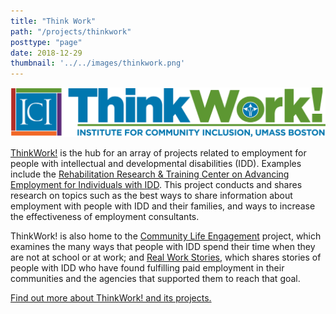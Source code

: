 ```yaml
---
title: "Think Work"
path: "/projects/thinkwork"
posttype: "page"
date: 2018-12-29
thumbnail: '../../images/thinkwork.png'
---
```



[![go to ThinkWork website](../../images/thinkwork-long.png)](https://www.thinkwork.org/)

[ThinkWork!](https://www.thinkwork.org/) is the hub for an array of projects related to employment for people with intellectual and developmental disabilities (IDD). Examples include the [Rehabilitation Research & Training Center on Advancing Employment for Individuals with IDD](https://www.thinkwork.org/rrtc). This project conducts and shares research on topics such as the best ways to share information about employment with people with IDD and their families, and ways to increase the effectiveness of employment consultants.

ThinkWork! is also home to the [Community Life Engagement](https://www.thinkwork.org/cle) project, which examines the many ways that people with IDD spend their time when they are not at school or at work; and [Real Work Stories](https://www.thinkwork.org/project/real-work-stories), which shares stories of people with IDD who have found fulfilling paid employment in their communities and the agencies that supported them to reach that goal.

[Find out more about ThinkWork! and its projects.](https://www.thinkwork.org/)